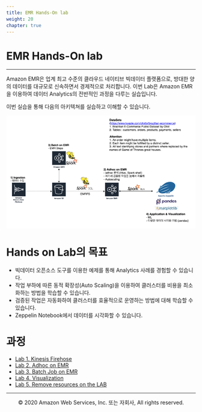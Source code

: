```yaml
---
title: EMR Hands-On lab
weight: 20
chapter: true
---
```


# EMR Hands-On lab
--- 

Amazon EMR은 업계 최고 수준의 클라우드 네이티브 빅데이터 플랫폼으로, 방대한 양의 데이터를 대규모로 신속하면서 경제적으로 처리합니다. 이번 Lab은 Amazon EMR을 이용하여 데이터 Analytics의 전반적인 과정을 다루는 실습입니다. 

이번 실습을 통해 다음의 아키텍쳐를 실습하고 이해할 수 있습니다.
     
![arch](./home_images/EMR-hands-on-architecture.png)

# Hands on Lab의 목표

 * 빅데이터 오픈소스 도구를 이용한 예제를 통해 Analytics 사례를 경험할 수 있습니다.
 * 작업 부하에 따른 동적 확장성(Auto Scaling)을 이용하여 클러스터를 비용을 최소화하는 방법을 학습할 수 있습니다.
 * 검증된 작업은 자동화하여 클러스터를 효율적으로 운영하는 방법에 대해 학습할 수 있습니다.
 * Zeppelin Notebook에서 데이터를 시각화할 수 있습니다.

# 과정

 * [Lab 1. Kinesis Firehose](/lab1)
 * [Lab 2. Adhoc on EMR](/lab2) 
 * [Lab 3. Batch Job on EMR](/lab3)
 * [Lab 4. Visualization](/lab4)
 * [Lab 5. Remove resources on the LAB](/lab5)

---
<p align="center">
© 2020 Amazon Web Services, Inc. 또는 자회사, All rights reserved.
</p>
